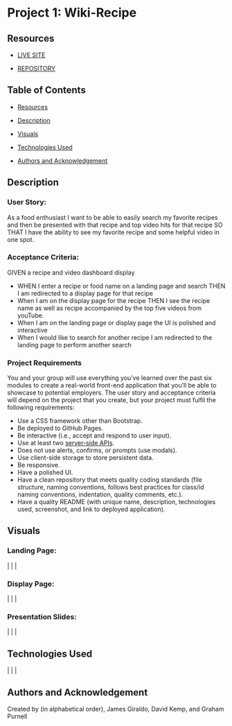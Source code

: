 # Project 1: Wiki-Recipe

## Resources

- [LIVE SITE](https://N3330.github.io/wiki-artist/)

- [REPOSITORY](https://github.com/N3330/wiki-artist)

## Table of Contents

- [Resources](#resources)

- [Description](#description)

- [Visuals](#visuals)

- [Technologies Used](#technologies-used)

- [Authors and Acknowledgement](#authors-and-acknowledgement)

## Description

### User Story:
As a food enthusiast
I want to be able to easily search my favorite recipes and then be presented with that recipe and top video hits for that recipe
SO THAT I have the ability to see my favorite recipe and some helpful video in one spot.


### Acceptance Criteria:
GIVEN a recipe and video dashboard display

- WHEN I enter a recipe or food name on a landing page and search THEN I am redirected to a display page for that recipe
- When I am on the display page for the recipe THEN I see the recipe name as well as recipe accompanied by the top five videos from youTube.  
- When I am on the landing page or display page the UI is polished and interactive
- When I would like to search for another recipe I am redirected to the landing page to perform another search

### Project Requirements

You and your group will use everything you’ve learned over the past six modules to create a real-world front-end application that you’ll be able to showcase to potential employers. The user story and acceptance criteria will depend on the project that you create, but your project must fulfil the following requirements:

- Use a CSS framework other than Bootstrap.
- Be deployed to GitHub Pages.
- Be interactive (i.e., accept and respond to user input).
- Use at least two [server-side APIs](https://coding-boot-camp.github.io/full-stack/apis/api-resources).
- Does not use alerts, confirms, or prompts (use modals).
- Use client-side storage to store persistent data.
- Be responsive.
- Have a polished UI.
- Have a clean repository that meets quality coding standards (file structure, naming conventions, follows best practices for class/id naming conventions, indentation, quality comments, etc.).
- Have a quality README (with unique name, description, technologies used, screenshot, and link to deployed application).

## Visuals
### Landing Page:
|
|
|
### Display Page:
|
|
|
### Presentation Slides:
|
|
|
## Technologies Used 
|
|
|
## Authors and Acknowledgement
Created by (in alphabetical order), James Giraldo, David Kemp, and Graham Purnell 